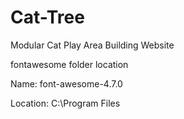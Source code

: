 # Cat-Tree
Modular Cat Play Area Building Website

fontawesome folder location

Name: font-awesome-4.7.0

Location: C:\Program Files
